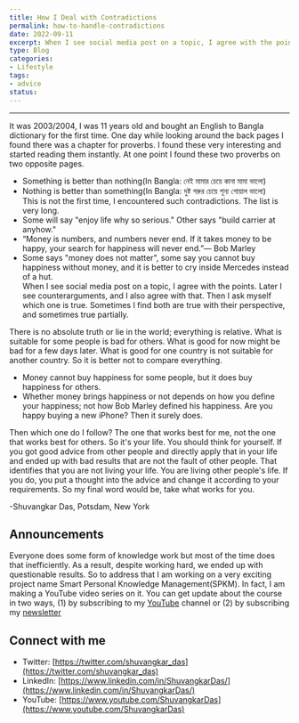 ```yaml
---
title: How I Deal with Contradictions
permalink: how-to-handle-contradictions
date: 2022-09-11
excerpt: When I see social media post on a topic, I agree with the points. Later I see counterarguments, and I also agree with that.  Then I ask myself which one is true.
type: Blog
categories:
- Lifestyle
tags:
- advice
status: 
---
```

---
It was 2003/2004, I was 11 years old and bought an English to Bangla dictionary for the first time. 
One day while looking around the back pages I found there was a chapter for proverbs. I found these very interesting and started reading them instantly. 
At one point I found these two proverbs on two opposite pages. 
- Something is better than nothing(In Bangla: নেই মামার চেয়ে কানা মামা ভালো)  
- Nothing is better than something(In Bangla: দুষ্ট গরুর চেয়ে শূন্য গোয়াল ভালো)  
This is not the first time, I encountered such contradictions. The list is very long. 
- Some will say "enjoy life why so serious." Other says "build carrier at anyhow." 
- “Money is numbers, and numbers never end. If it takes money to be happy, your search for happiness will never end.”― Bob Marley  
- Some says "money does not matter", some say you cannot buy happiness without money, and it is better to cry inside Mercedes instead of a hut.  
When I see social media post on a topic, I agree with the points. Later I see counterarguments, and I also agree with that.  Then I ask myself which one is true. Sometimes I find both are true with their perspective, and sometimes true partially.  

There is no absolute truth or lie in the world; everything is relative. What is suitable for some people is bad for others. What is good for now might be bad for a few days later. What is good for one country is not suitable for another country. So it is better not to compare everything.  
- Money cannot buy happiness for some people, but it does buy happiness for others.  
- Whether money brings happiness or not depends on how you define your happiness; not how Bob Marley defined his happiness. Are you happy buying a new iPhone? Then it surely does.  

Then which one do I follow? The one that works best for me, not the one that works best for others. So it's your life. You should think for yourself. If you got good advice from other people and directly apply that in your life and ended up with bad results that are not the fault of other people. That identifies that you are not living your life. You are living other people's life. If you do, you put a thought into the advice and change it according to your requirements. So my final word would be, take what works for you. 

-Shuvangkar Das, Potsdam, New York
## Announcements
Everyone does some form of knowledge work but most of the time does that inefficiently. As a result, despite working hard, we ended up with questionable results. So to address that I am working on a very exciting project name Smart Personal Knowledge Management(SPKM). In fact, I am making a YouTube video series on it. You can get update about the course in two ways, (1) by subscribing to my [YouTube](https://www.youtube.com/ShuvangkarDas) channel or (2) by subscribing my [newsletter](http://newsletter.shuvangkardas.com/)
## Connect with me
- Twitter: [https://twitter.com/shuvangkar_das](https://twitter.com/shuvangkar_das)
- LinkedIn: [https://www.linkedin.com/in/ShuvangkarDas/](https://www.linkedin.com/in/ShuvangkarDas/)
- YouTube: [https://www.youtube.com/ShuvangkarDas](https://www.youtube.com/ShuvangkarDas)
